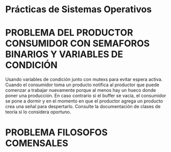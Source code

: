 Prácticas de Sistemas Operativos
=================================

# PROBLEMA DEL PRODUCTOR CONSUMIDOR CON SEMAFOROS BINARIOS Y VARIABLES DE CONDICIÓN

Usando variables de condición junto con mutexs para evitar espera activa. Cuando el consumidor toma un producto notifica al productor que puede comenzar a trabajar nuevamente porque al menos hay un hueco donde poner una producción. En caso contrario si el buffer se vacía, el consumidor se pone a dormir y en el momento en que el productor agrega un producto crea una señal para despertarlo. Consulte la documentación de clases de teoría si lo considera oportuno.

# PROBLEMA FILOSOFOS COMENSALES
